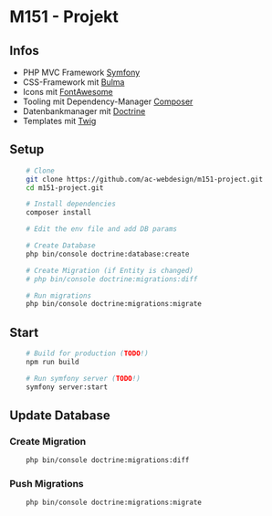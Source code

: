 # M151 - Projekt

## Infos

- PHP MVC Framework [Symfony](https://symfony.com/)
- CSS-Framework mit [Bulma](https://bulma.io/)
- Icons mit [FontAwesome](https://fontawesome.com/)
- Tooling mit Dependency-Manager [Composer](https://getcomposer.org/)
- Datenbankmanager mit [Doctrine](https://www.doctrine-project.org/)
- Templates mit [Twig](https://twig.symfony.com/doc/3.x/)

## Setup

``` bash
    # Clone
    git clone https://github.com/ac-webdesign/m151-project.git
    cd m151-project.git

    # Install dependencies
    composer install

    # Edit the env file and add DB params

    # Create Database
    php bin/console doctrine:database:create

    # Create Migration (if Entity is changed)
    # php bin/console doctrine:migrations:diff

    # Run migrations
    php bin/console doctrine:migrations:migrate
```

## Start

``` bash
    # Build for production (TODO!)
    npm run build

    # Run symfony server (TODO!)
    symfony server:start
```

## Update Database

### Create Migration

``` bash
    php bin/console doctrine:migrations:diff
```

### Push Migrations

``` bash
    php bin/console doctrine:migrations:migrate
```
